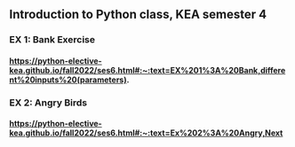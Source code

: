 ## Introduction to Python class, KEA semester 4

### EX 1: Bank Exercise

#### https://python-elective-kea.github.io/fall2022/ses6.html#:~:text=EX%201%3A%20Bank,different%20inputs%20(parameters).

### EX 2: Angry Birds

#### https://python-elective-kea.github.io/fall2022/ses6.html#:~:text=Ex%202%3A%20Angry,Next
